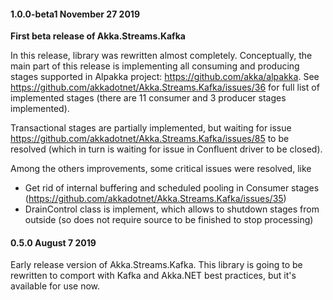 #### 1.0.0-beta1 November 27 2019 ####
**First beta release of Akka.Streams.Kafka**

In this release, library was rewritten almost completely.
Conceptually, the main part of this release is implementing all consuming and producing stages supported in Alpakka project: https://github.com/akka/alpakka.
See https://github.com/akkadotnet/Akka.Streams.Kafka/issues/36 for full list of implemented stages (there are 11 consumer and 3 producer stages implemented).

Transactional stages are partially implemented, but waiting for issue https://github.com/akkadotnet/Akka.Streams.Kafka/issues/85 to be resolved 
(which in turn is waiting for issue in Confluent driver to be closed).

Among the others improvements, some critical issues were resolved, like
- Get rid of internal buffering and scheduled pooling in Consumer stages (https://github.com/akkadotnet/Akka.Streams.Kafka/issues/35)
- DrainControl class is implement, which allows to shutdown stages from outside (so does not require source to be finished to stop processing)


#### 0.5.0 August 7 2019 #### 
Early release version of Akka.Streams.Kafka. This library is going to be rewritten to comport with Kafka and Akka.NET best practices, but it's available for use now.